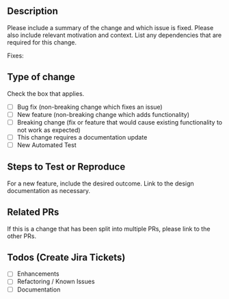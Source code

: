 ## Description

Please include a summary of the change and which issue is fixed. Please also include relevant motivation and context. List any dependencies that are required for this change.

Fixes:

## Type of change

Check the box that applies.

- [ ] Bug fix (non-breaking change which fixes an issue)
- [ ] New feature (non-breaking change which adds functionality)
- [ ] Breaking change (fix or feature that would cause existing functionality to not work as expected)
- [ ] This change requires a documentation update
- [ ] New Automated Test

## Steps to Test or Reproduce

For a new feature, include the desired outcome. Link to the design documentation as necessary.

## Related PRs

If this is a change that has been split into multiple PRs, please link to the other PRs.

## Todos (Create Jira Tickets)

- [ ] Enhancements
- [ ] Refactoring / Known Issues
- [ ] Documentation
